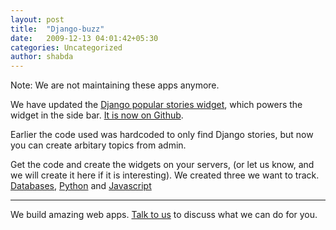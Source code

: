 ```yaml
---
layout: post
title:  "Django-buzz"
date:   2009-12-13 04:01:42+05:30
categories: Uncategorized
author: shabda
---
```

Note: We are not maintaining these apps anymore.

We have updated the [Django popular stories widget](http://www.agiliq.com/blog/2009/02/django-popular-stories-widget/), which powers the widget in the side bar. [It is now on Github](http://github.com/agiliq/django-buzz).

Earlier the code used was hardcoded to only find Django stories, but now you can create arbitary topics from admin.

Get the code and create the widgets on your servers, (or let us know, and we will create it here if it is interesting). We created three we want to track. [Databases](http://www.agiliq.com/pystories/databases/), [Python](http://www.agiliq.com/pystories/python/) and [Javascript](http://www.agiliq.com/pystories/javascript/)


-----------------
We build amazing web apps. [Talk to us](/contact/) to discuss what we can do for you.







